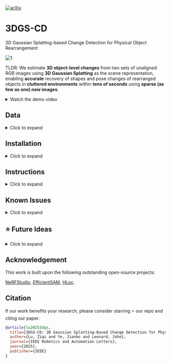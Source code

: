 [![arXiv](https://img.shields.io/badge/arXiv-2411.03706-b31b1b.svg)](https://arxiv.org/abs/2411.03706)
# 3DGS-CD
3D Gaussian Splatting-based Change Detection for Physical Object Rearrangement

![1](https://github.com/user-attachments/assets/659806cd-d127-48aa-addb-771db4458926)


TLDR: We estimate **3D object-level changes** from two sets of unaligned RGB images using **3D Gaussian Splatting** as the scene representation, enabling **accurate** recovery of shapes and pose changes of rearranged objects in **cluttered environments** within **tens of seconds** using **sparse (as few as one) new images**.

<details>
  <summary>Watch the demo video</summary>

[![Watch the video](https://via.placeholder.com/100)](https://github.com/user-attachments/assets/ef073079-6bed-4a06-8f0e-4e765a5fd680)

</details>

## Data


<details>
  <summary>Click to expand</summary>
<p>&nbsp;</p>

The **3DGS-CD dataset** can be found [here](https://drive.google.com/drive/folders/1OPUu643bkbAoryASNMi8_iDJGnypotc0?usp=drive_link).
All the RGB images have been pre-processed (i.e. downscaled and undistorted).
Below is the structure of the data folder:
```
scene_name
  - rgb: Pre-change images
  - rgb_new: Post-change images
    - Images at indices 0, 2, 4, ... are used for change detection
    - Images at indices 1, 3, 5, ... are used for evaluation
  - masks_gt: Ground truth change masks for evaluation images
  - nerfstudio_models: Pre-change 3DGS model weights
  - config.yml: Config file for the pre-change 3DGS model
  - transforms.json: Pre- and post-change camera poses in NerfStudio format
  - configs.json: Hyper-parameters
```
</details>


## Installation

<details>
  <summary>Click to expand</summary>

### 1. Install nerfstudio dependencies

#### 1.0 Create conda environment

```bash
conda create --name gscd -y python=3.8
conda activate gscd
pip install --upgrade pip
```

#### 1.1 Install CUDA dependencies

Install PyTorch with CUDA and [tiny-cuda-nn](https://github.com/NVlabs/tiny-cuda-nn).
`cuda-toolkit` is required for building `tiny-cuda-nn`.

For CUDA 11.8:

```bash
pip install torch==2.1.2+cu118 torchvision==0.16.2+cu118 --extra-index-url https://download.pytorch.org/whl/cu118

conda install -c "nvidia/label/cuda-11.8.0" cuda-toolkit
pip install ninja git+https://github.com/NVlabs/tiny-cuda-nn/#subdirectory=bindings/torch
```

See [Dependencies](https://github.com/nerfstudio-project/nerfstudio/blob/main/docs/quickstart/installation.md#dependencies)
in the Installation documentation for more.

#### 1.2 Install nerfstudio dependencies

```
git clone https://github.com/520xyxyzq/3DGS-CD.git 3dgscd
cd 3dgscd
pip install --upgrade pip setuptools
pip install -e .
```

### 2. Install 3DGS-CD dependencies

#### 2.1 Install EfficientSAM

Follow EfficientSAM [instructions](https://github.com/yformer/EfficientSAM)

**OR** if you prefer pip install:

```bash
pip install git+https://github.com/yformer/EfficientSAM.git@c9408a74b1db85e7831977c66e9462c6f4891729
```
Download the EfficientSAM model weight from [here](https://github.com/yformer/EfficientSAM/blob/main/weights/efficient_sam_vits.pt.zip) and change line 21 of [this file](https://github.com/yformer/EfficientSAM/blob/main/efficient_sam/build_efficient_sam.py) in your python lib to point to the downloaded weight. 

#### 2.2 Install HLoc

```bash
pip install git+https://github.com/cvg/Hierarchical-Localization.git@73a3cb0f59659306eb6c15c7213137b2196c5ceb
```

Downgrade pycolmap to 0.4.0:
```
pip install pycolmap==0.4.0
```

#### 2.3 Install LightGlue

```bash
pip install git+https://github.com/cvg/LightGlue@035612541779b17897aa06d6ff19cb4060111616
```

</details>

## Instructions
<details>
  <summary>Click to expand</summary>

### Run on our data

```
python nerfstudio/scripts/change_det.py \
  --config <data_folder>/<scene_name>/config.yml \
  --transform <data_folder>/<scene_name>/transforms.json \
  --output <data_folder>/<scene_name> \
  --ckpt <data_folder>/<scene_name>/nerfstudio_models/
```

**NOTE**: 
1. All output masks are saved under `<data_folder>/<scene_name>/masks_new/`. The `mask_*.png` files are the object move-out masks (previous location), and the `mask_new_*.png` files are the move-in masks (new location).
2. We have uploaded the pre-change 3DGS models with the data. This means you do not need to train the pre-change 3DGS models.
3. The post-change camera pose estimation is already handled for you, and the poses are stored in the `transforms.json` file.


### Run on custom data

#### 1. Data capture:

(1) Use your camera (tested with iPhone-13 mini camera) to capture >150 images for your scene.

(2) Make object-level changes, such as removing or moving an object.

(3) Capture 1~10 images of the changed state of the scene at different angles.

(4) Upload your images to your favorite folder, e.g. `<data_folder>/<scene_name>/`.

(5) Organize them in the following data structure:

```
scene_name
  - rgb: pre-change images
  - rgb_new: post-change images
```

**NOTE:**
1. When capturing *pre-change* images, try to sufficiently cover your scene to make sure the pre-change 3DGS has a reasonable rendering quality for novel views.
2. When capturing *pre-change* images, try to include the object(s) you plan to move/remove in all images.
3. When capturing *post-change* images, make sure most 3D changes (both old and new object 3D locations) are visible to the images.
4. We recommend starting with a simple case where a single feature-rich object gets moved/removed.

#### 2. Data Processing

Process and downscale the captured images using [this script](scripts/process_iphone_data.sh).

**NOTE:**
1. Remember to update the default parameters at the top of this script.

#### 3. Run our method

Run our method using [this script](scripts/real_gsplat_train.sh).

**NOTE:**
1. Remember to update the default parameters at the top of this script.
2. Modify `TRAIN_IDX` to indices of images in `rgb_new` you want to use for change detection.

</details>

## Known Issues
<details>
  <summary>Click to expand</summary>

### Parameter tuning
If the data is not captured carefully, our method can be sensitive to hyperparameters. Below are the key parameters we recommend tuning first:

```
mask_refine_sparse_view
  - Expand EfficientSAM box prompt for 2D change detection
  - 0.0 should be a good starting point
  - Increase if 2D change detection fails
pre_train_pred_bbox_expand
  - Expand EfficientSAM box prompt for 2D segmentation on the pre-change view (for removed/moved objects)
  - 0.05 should be a good starting point
  - Increase if 2D segmentation fails
proj_check_cutoff
  - Cutoff for multi-view mask fusion
  - 0.9 should be a good starting point
  - Increase if unwanted parts are included in the 3D segmentation volume.
  - Decrease if missing parts in the 3D segmentation volume
```

### Bug!
It wouldn’t be surprising if a bug slipped in somewhere in the pipeline. If you catch a bug, please [submit a PR](https://github.com/520xyxyzq/3DGS-CD/pulls) or open an issue to let us know.

**NOTE:**
1. Please include your debug information before reporting a bug.
2. Add `--debug` to [this line](https://github.com/520xyxyzq/3DGS-CD/blob/853b8621ce41715e366b456bebe28b34a8ad0340/scripts/real_gsplat_train.sh#L173) to enable debugging. Also remember to change [this line](https://github.com/520xyxyzq/3DGS-CD/blob/853b8621ce41715e366b456bebe28b34a8ad0340/nerfstudio/scripts/change_det.py#L76) to your debug folder.



</details>


## :star: Future Ideas
<details>
  <summary>Click to expand</summary>

<p>&nbsp;</p>

We’re excited about the future directions this work inspires and enables! Below, we highlight some promising research opportunities. If you're interested in exploring any of these, feel free to reach out—we’d love to chat!

### Sparse-view 3DGS-CD
Can we detect 3D changes with just 4 pre-change images and 4 post-change images?!

### 3DGS-CD enables robot workspace reset

Wouldn’t it be cool if your robot could automatically reset your tabletop every time you make a mess? Check out the simple simulated demo in Section V.B of our paper!

### Fast radiance field model update to reflect 3D changes

No need to recapture data and wait 30 minutes to retrain a radiance field model just because something moved in the scene. Let’s update it based on the estimated changes! Check out the [NeRF-Update](https://arxiv.org/pdf/2403.11024) paper and Section V.C of our paper.

### Non-rigid 3DGS-CD

Let's estimate non-rigid object transformations!

</details>

## Acknowledgement

This work is built upon the following outstanding open-source projects:

[NeRFStudio](https://github.com/nerfstudio-project/nerfstudio), [EfficientSAM](https://github.com/yformer/EfficientSAM), [HLoc](https://github.com/cvg/Hierarchical-Localization).


## Citation

If our work benefits your research, please consider starring :star: our repo and citing our paper.

```bibTex
@article{lu20253dgs,
  title={3DGS-CD: 3D Gaussian Splatting-Based Change Detection for Physical Object Rearrangement},
  author={Lu, Ziqi and Ye, Jianbo and Leonard, John},
  journal={IEEE Robotics and Automation Letters},
  year={2025},
  publisher={IEEE}
}
```
